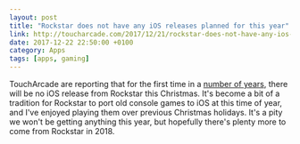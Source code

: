 ```yaml
--- 
layout: post 
title: "Rockstar does not have any iOS releases planned for this year" 
link: http://toucharcade.com/2017/12/21/rockstar-does-not-have-any-ios-releases-planned-for-this-year/
date: 2017-12-22 22:50:00 +0100 
category: Apps 
tags: [apps, gaming] 
--- 
```


TouchArcade are reporting that for the first time in a [number of years][rockstars], there will be no iOS release from Rockstar this Christmas. It's become a bit of a tradition for Rockstar to port old console games to iOS at this time of year, and I've enjoyed playing them over previous Christmas holidays. It's a pity we won't be getting anything this year, but hopefully there's plenty more to come from Rockstar in 2018.

[rockstars]:http://colm.io/2016/12/08/bully-coming-to-mobile/